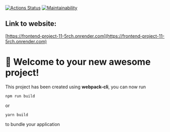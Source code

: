 [![Actions Status](https://github.com/Walle1997/frontend-project-11/actions/workflows/hexlet-check.yml/badge.svg)](https://github.com/Walle1997/frontend-project-11/actions)
[![Maintainability](https://api.codeclimate.com/v1/badges/0fa677088a3c75586629/maintainability)](https://codeclimate.com/github/Walle1997/frontend-project-11/maintainability)
## Link to website:
[https://frontend-project-11-5rch.onrender.com](https://frontend-project-11-5rch.onrender.com)


# 🚀 Welcome to your new awesome project!

This project has been created using **webpack-cli**, you can now run

```
npm run build
```

or

```
yarn build
```

to bundle your application

